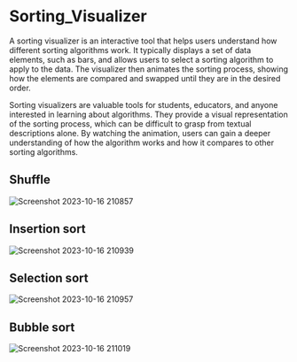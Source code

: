 # Sorting_Visualizer
A sorting visualizer is an interactive tool that helps users understand how different sorting algorithms work. It typically displays a set of data elements, such as  bars, and allows users to select a sorting algorithm to apply to the data. The visualizer then animates the sorting process, showing how the elements are compared and swapped until they are in the desired order.

Sorting visualizers are valuable tools for students, educators, and anyone interested in learning about algorithms. They provide a visual representation of the sorting process, which can be difficult to grasp from textual descriptions alone. By watching the animation, users can gain a deeper understanding of how the algorithm works and how it compares to other sorting algorithms.
## Shuffle
![Screenshot 2023-10-16 210857](https://github.com/KarriIndira/Sorting_Visualizer/assets/127617133/b4bb93c4-b476-4fcf-9f6b-5ce1540a46cd)


## Insertion sort
![Screenshot 2023-10-16 210939](https://github.com/KarriIndira/Sorting_Visualizer/assets/127617133/bdb0b103-5bf1-44e6-ada9-957dffcc325c)


## Selection sort
![Screenshot 2023-10-16 210957](https://github.com/KarriIndira/Sorting_Visualizer/assets/127617133/2cf201b5-e458-4d77-bb70-d5061980696a)


## Bubble sort
![Screenshot 2023-10-16 211019](https://github.com/KarriIndira/Sorting_Visualizer/assets/127617133/8de2cca0-e852-42cb-8f0c-357fbd596369)
